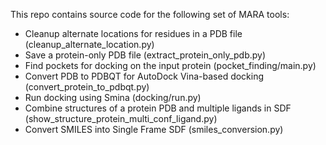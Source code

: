 This repo contains source code for the following set of MARA tools:

* Cleanup alternate locations for residues in a PDB file (cleanup_alternate_location.py)
* Save a protein-only PDB file (extract_protein_only_pdb.py)
* Find pockets for docking on the input protein (pocket_finding/main.py)
* Convert PDB to PDBQT for AutoDock Vina-based docking (convert_protein_to_pdbqt.py)
* Run docking using Smina (docking/run.py)
* Combine structures of a protein PDB and multiple ligands in SDF (show_structure_protein_multi_conf_ligand.py)
* Convert SMILES into Single Frame SDF (smiles_conversion.py)